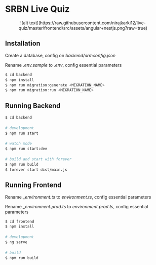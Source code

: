 # SRBN Live Quiz

<p align="center">
  ![alt text](https://raw.githubusercontent.com/nirajkarki12/live-quiz/master/frontend/src/assets/angular+nestjs.png?raw=true)
</p>

## Installation

<p>Create a database, config on <i>backend/ormconfig.json</i></p>
<p>Rename <i>.env.sample</i> to <i>.env</i>, config essential parameters</p>

```bash
$ cd backend
$ npm install
$ npm run migration:generate <MIGRATION_NAME>
$ npm run migration:run <MIGRATION_NAME>
```
## Running Backend

```bash
$ cd backend

# development
$ npm run start

# watch mode
$ npm run start:dev

# build and start with forever
$ npm run build
$ forever start dist/main.js
```

## Running Frontend

<p>Rename <i>_environment.ts</i> to <i>environment.ts</i>, config essential parameters</p>
<p>Rename <i>_environment.prod.ts</i> to <i>environment.prod.ts</i>, config essential parameters</p>

```bash
$ cd frontend
$ npm install

# development
$ ng serve

# build
$ npm run build
```
